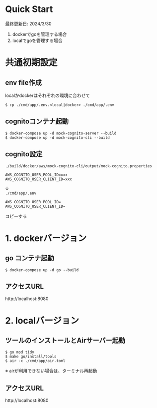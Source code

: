 # Quick Start
最終更新日: 2024/3/30  

1. dockerでgoを管理する場合
2. localでgoを管理する場合

# 共通初期設定
## env file作成
localかdockerはそれぞれの環境に合わせて
```shell
$ cp ./cmd/app/.env.<local|docker> ./cmd/app/.env
```

## cognitoコンテナ起動
```shell
$ docker-compose up -d mock-cognito-server --build
$ docker-compose up -d mock-cognito-cli --build
```

## cognito設定
`./build/docker/aws/mock-cognito-cli/output/mock-cognito.properties`
```text
AWS_COGNITO_USER_POOL_ID=xxx
AWS_COGNITO_USER_CLIENT_ID=xxx
```
↓  
`./cmd/app/.env`
```text
AWS_COGNITO_USER_POOL_ID=
AWS_COGNITO_USER_CLIENT_ID=
```
コピーする

# 1. dockerバージョン

## go コンテナ起動
```shell
$ docker-compose up -d go --build
```

## アクセスURL
http://localhost:8080


# 2. localバージョン

## ツールのインストールとAirサーバー起動
```shell
$ go mod tidy
$ make go/install/tools
$ air -c ./cmd/app/air.toml
```
※ airが利用できない場合は、ターミナル再起動

## アクセスURL
http://localhost:8080


